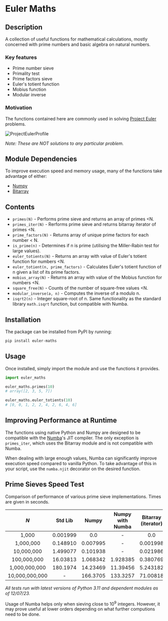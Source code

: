 # Euler Maths

## Description

A collection of useful functions for mathematical calculations, mostly concerned with prime numbers and basic algebra on natural numbers.

### Key features
- Prime number sieve
- Primality test
- Prime factors sieve
- Euler's totient function
- Mobius function
- Modular inverse

### Motivation
The functions contained here are commonly used in solving [Project Euler](https://projecteuler.net/) problems.

![ProjectEulerProfile](https://projecteuler.net/profile/Luke943.png)

*Note: These are NOT solutions to any particular problem.*

## Module Dependencies

To improve execution speed and memory usage, many of the functions take advantage of either:
- [Numpy](https://numpy.org/)
- [Bitarray](https://pypi.org/project/bitarray/)

## Contents

- `primes(N)` - Performs prime sieve and returns an array of primes <N.
- `primes_iter(N)` - Rerforms prime sieve and returns bitarray iterator of primes <N.
- `prime_factors(N)` - Returns array of unique prime factors for each number < N.
- `is_prime(n)` - Determines if n is prime (utilising the Miller-Rabin test for large values).
- `euler_totients(N)` - Returns an array with value of Euler's totient function for numbers <N.
- `euler_totient(n, prime_factors)` - Calculates Euler's totient function of n given a list of its prime factors.
- `mobius_array(N)` - Returns an array with value of the Mobius function for numbers <N.
- `square_free(N)` - Counts of the number of square-free values <N.
- `modular_inverse(a, n)` - Computes the inverse of a modulo n.
- `isqrt2(n)` - Integer square-root of n. Same functionality as the standard library `math.isqrt` function, but compatible with Numba.

## Installation

The package can be installed from PyPI by running:
```bash
pip install euler-maths
```

## Usage

Once installed, simply import the module and use the functions it provides.

```python
import euler_maths

euler_maths.primes(10)
# array([2, 3, 5, 7])

euler_maths.euler_totients(10)
# [0, 0, 1, 2, 2, 4, 2, 6, 4, 6]
```

## Improving Performance at Runtime

The functions using native Python and Numpy are designed to be compatible with the [Numba](https://numba.pydata.org/)'s JIT compiler. The only exception is `primes_iter`, which uses the Bitarray module and is not compatible with Numba.

When dealing with large enough values, Numba can significantly improve execution speed compared to vanilla Python. To take advantage of this in your script, use the `numba.njit` decorator on the desired function.

##  Prime Sieves Speed Test

Comparison of performance of various prime sieve implementations. Times are given in seconds.

| $N$ | Std Lib | Numpy | Numpy with Numba | Bitarray (iterator) | Bitarray to list |
| :-: | :-: | :-: | :-: | :-: | :-: |
| 1,000 |0.001999 | 0.0 | - | 0.0 | 0.0 |
| 1,000,000 | 0.148910 | 0.007995 |  - |0.001998 | 0.015990 | 
| 10,000,000 | 1.499077 | 0.101938 | - |0.021986 | 0.105933 |
| 100,000,000 | 16.03813 | 1.068342 | 1.928385 |0.380769 | 0.946416 | 
| 1,000,000,000 | 180.1974 | 14.23469 | 11.39456 |5.243182 | 8.692384 |
| 10,000,000,000 | - | 166.3705 | 133.3257 |71.00818 | 87.48354 |

*All tests run with latest versions of Python 3.11 and dependent modules as of 12/07/23.*

Usage of Numba helps only when sieving close to 10<sup>9</sup> integers. However, it may prove useful at lower orders depending on what further computions need to be done.
